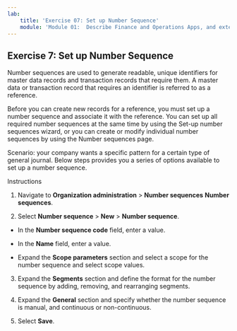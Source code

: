 ```yaml
---
lab:
    title: 'Exercise 07: Set up Number Sequence'
    module: 'Module 01:  Describe Finance and Operations Apps, and extend apps by using Microsoft Power Platform technologies'
---
```

## Exercise 7: Set up Number Sequence

Number sequences are used to generate readable, unique identifiers for master data records and transaction records that require them. A master data or transaction record that requires an identifier is referred to as a reference.

Before you can create new records for a reference, you must set up a number sequence and associate it with the reference. You can set up all required number sequences at the same time by using the Set-up number sequences wizard, or you can create or modify individual number sequences by using the Number sequences page.

Scenario: your company wants a specific pattern for a certain type of general journal. Below steps provides you a series of options available to set up a number sequence. 

Instructions

1. Navigate to **Organization administration** > **Number sequences** **Number sequences**.

2. Select **Number sequence** > **New** > **Number sequence**.

- In the **Number sequence code** field, enter a value.

- In the **Name** field, enter a value.

- Expand the **Scope parameters** section and select a scope for the number sequence and select scope values.

3. Expand the **Segments** section and define the format for the number sequence by adding, removing, and rearranging segments.

4. Expand the **General** section and specify whether the number sequence is manual, and continuous or non-continuous.

5. Select **Save**.
